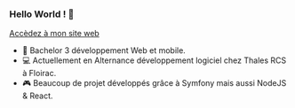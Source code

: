 ### Hello World ! 👋

[Accèdez à mon site web](https://maximelarrieu.io)

+ 🥇 Bachelor 3 développement Web et mobile.
+ 💻 Actuellement en Alternance développement logiciel chez Thales RCS à Floirac.
+ 🎮 Beaucoup de projet développés grâce à Symfony mais aussi NodeJS & React.

<!--
**maximelarrieu/maximelarrieu** is a ✨ _special_ ✨ repository because its `README.md` (this file) appears on your GitHub profile.


Here are some ideas to get you started:

- 🔭 I’m currently working on ...
- 🌱 I’m currently learning ...
- 👯 I’m looking to collaborate on ...
- 🤔 I’m looking for help with ...
- 💬 Ask me about ...
- 📫 How to reach me: ...
- 😄 Pronouns: ...
- ⚡ Fun fact: ...
-->
